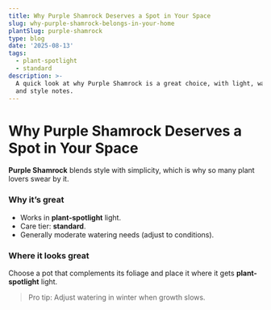 ```yaml
---
title: Why Purple Shamrock Deserves a Spot in Your Space
slug: why-purple-shamrock-belongs-in-your-home
plantSlug: purple-shamrock
type: blog
date: '2025-08-13'
tags:
  - plant-spotlight
  - standard
description: >-
  A quick look at why Purple Shamrock is a great choice, with light, watering,
  and style notes.
---
```

# Why Purple Shamrock Deserves a Spot in Your Space

**Purple Shamrock** blends style with simplicity, which is why so many plant lovers swear by it.

### Why it’s great
- Works in **plant-spotlight** light.
- Care tier: **standard**.
- Generally moderate watering needs (adjust to conditions).

### Where it looks great
Choose a pot that complements its foliage and place it where it gets **plant-spotlight** light.
  
> Pro tip: Adjust watering in winter when growth slows.
